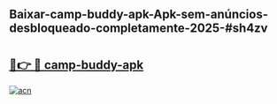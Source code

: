 ## Baixar-camp-buddy-apk-Apk-sem-anúncios-desbloqueado-completamente-2025-#sh4zv

# <h2><a href="https://ainizakaria.my?title=camp-buddy-apk&ref=20M">🔗👉 🔴 camp-buddy-apk</a></h2>

[![acn](https://github.com/user-attachments/assets/0f9c940e-d8b0-45ae-aac7-cd30a18b3e1c)](https://ainizakaria.my?title=camp-buddy-apk&ref=20M)


